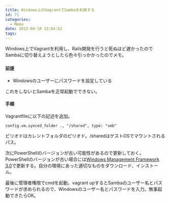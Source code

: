 ```yaml
---
title: Windows上のVagrantでSambaを利用する
id: 71
categories:
  - Memo
date: 2015-04-10 13:04:52
tags:
---
```

Windows上でVagrantを利用し、Rails開発を行うと死ぬほど遅かったのでSambaに切り替えようとしたら<span style="line-height: 1.62;">色々引っかかったのでメモ。</span>

<!--more-->

#### 前提

*   Windowsのユーザーにパスワードを設定している

これをしないとSambaを正常起動でできない。

#### 手順

Vagrantfileに以下の記述を追加。

```
config.vm.synced_folder ., "/shared", type: "smb"
```

ピリオドはカレントフォルダのピリオド。/sharedはゲストOSでマウントされるパス。

次にPowerShellのバージョンが古い可能性があるので更新しておく。PowerShellのバージョンが古い場合には[Windows Management Framework 3.0](http://www.microsoft.com/en-us/download/details.aspx?id=34595)で更新する。自分の環境にあった適切なものをダウンロード、インストール。

最後に管理者権限でcmdを起動。vagrant upするとSambaのユーザー名とパスワードが求められるので、Windowsのユーザー名とパスワードを入力。無事起動できたらOK。